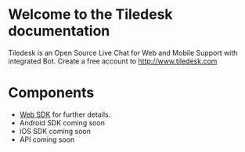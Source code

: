 # Welcome to the Tiledesk documentation
Tiledesk is an Open Source Live Chat for Web and Mobile Support with integrated Bot.
Create a free account to http://www.tiledesk.com

# Components
* [Web SDK](websdk.md) for further details.
* Android SDK coming soon
* iOS SDK coming soon
* API coming soon